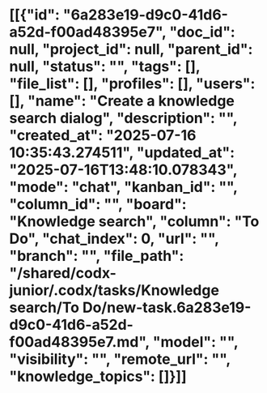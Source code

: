 # [[{"id": "6a283e19-d9c0-41d6-a52d-f00ad48395e7", "doc_id": null, "project_id": null, "parent_id": null, "status": "", "tags": [], "file_list": [], "profiles": [], "users": [], "name": "Create a knowledge search dialog", "description": "", "created_at": "2025-07-16 10:35:43.274511", "updated_at": "2025-07-16T13:48:10.078343", "mode": "chat", "kanban_id": "", "column_id": "", "board": "Knowledge search", "column": "To Do", "chat_index": 0, "url": "", "branch": "", "file_path": "/shared/codx-junior/.codx/tasks/Knowledge search/To Do/new-task.6a283e19-d9c0-41d6-a52d-f00ad48395e7.md", "model": "", "visibility": "", "remote_url": "", "knowledge_topics": []}]]